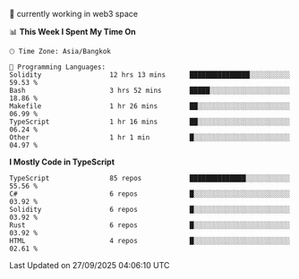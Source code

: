🔭 currently working in web3 space

<!--START_SECTION:waka-->
📊 **This Week I Spent My Time On** 

```text
🕑︎ Time Zone: Asia/Bangkok

💬 Programming Languages: 
Solidity                 12 hrs 13 mins      ███████████████░░░░░░░░░░   59.53 % 
Bash                     3 hrs 52 mins       █████░░░░░░░░░░░░░░░░░░░░   18.86 % 
Makefile                 1 hr 26 mins        ██░░░░░░░░░░░░░░░░░░░░░░░   06.99 % 
TypeScript               1 hr 16 mins        ██░░░░░░░░░░░░░░░░░░░░░░░   06.24 % 
Other                    1 hr 1 min          █░░░░░░░░░░░░░░░░░░░░░░░░   04.97 % 
```

**I Mostly Code in TypeScript** 

```text
TypeScript               85 repos            ██████████████░░░░░░░░░░░   55.56 % 
C#                       6 repos             █░░░░░░░░░░░░░░░░░░░░░░░░   03.92 % 
Solidity                 6 repos             █░░░░░░░░░░░░░░░░░░░░░░░░   03.92 % 
Rust                     6 repos             █░░░░░░░░░░░░░░░░░░░░░░░░   03.92 % 
HTML                     4 repos             █░░░░░░░░░░░░░░░░░░░░░░░░   02.61 % 
```




 Last Updated on 27/09/2025 04:06:10 UTC
<!--END_SECTION:waka-->
